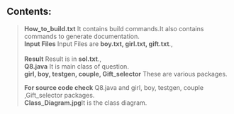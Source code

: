 ## Contents:
><b>How_to_build.txt</b> It contains build commands.It also contains commands to generate documentation.
><br><b>Input Files</b> Input Files are <b>boy.txt, girl.txt, gift.txt</b>.,<br>
><br><b>Result</b> Result is in <b>sol.txt</b>.,<br>
><b>Q8.java</b> It is main class of question.
><b><br>girl, boy, testgen, couple, Gift_selector</b> These are various packages.
>
><b>For source code check</b> Q8.java and girl, boy, testgen, couple ,Gift_selector packages.
><br><b>Class_Diagram.jpg</b>It is the class diagram.
